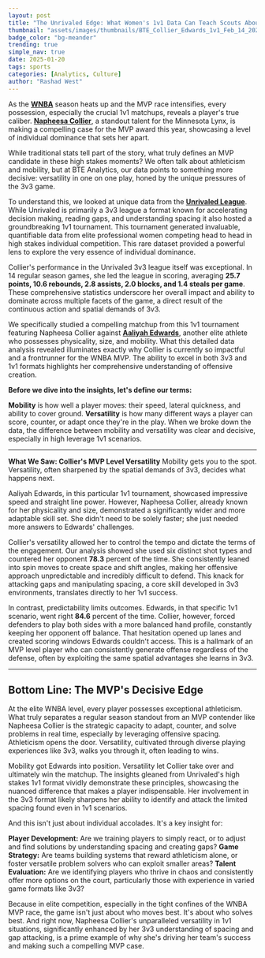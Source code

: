 ```yaml
---
layout: post
title: "The Unrivaled Edge: What Women's 1v1 Data Can Teach Scouts About Elite Prospects"
thumbnail: "assets/images/thumbnails/BTE_Collier_Edwards_1v1_Feb_14_2025.png"
badge_color: "bg-meander"
trending: true
simple_nav: true
date: 2025-01-20
tags: sports
categories: [Analytics, Culture]
author: "Rashad West"
---
```


As the [**WNBA**](https://wnba.com) season heats up and the MVP race intensifies, every possession, especially the crucial 1v1 matchups, reveals a player's true caliber.  [**Napheesa Collier**](https://www.wnba.com/player/napheesa-collier), a standout talent for the Minnesota Lynx, is making a compelling case for the MVP award this year, showcasing a level of individual dominance that sets her apart.

While traditional stats tell part of the story, what truly defines an MVP candidate in these high stakes moments? We often talk about athleticism and mobility, but at BTE Analytics, our data points to something more decisive: versatility in one on one play, honed by the unique pressures of the 3v3 game.

To understand this, we looked at unique data from the [**Unrivaled League**](https://www.unrivaled.basketball/). While Unrivaled is primarily a 3v3 league a format known for accelerating decision making, reading gaps, and understanding spacing it also hosted a groundbreaking 1v1 tournament. This tournament generated invaluable, quantifiable data from elite professional women competing head to head in high stakes individual competition. This rare dataset provided a powerful lens to explore the very essence of individual dominance.

Collier's performance in the Unrivaled 3v3 league itself was exceptional. In 14 regular season games, she led the league in scoring, averaging **25.7 points, 10.6 rebounds, 2.8 assists, 2.0 blocks, and 1.4 steals per game**. These comprehensive statistics underscore her overall impact and ability to dominate across multiple facets of the game, a direct result of the continuous action and spatial demands of 3v3.

We specifically studied a compelling matchup from this 1v1 tournament featuring Napheesa Collier against [**Aaliyah Edwards**](https://www.wnba.com/player/aaliyah-edwards), another elite athlete who possesses physicality, size, and mobility. What this detailed data analysis revealed illuminates exactly why Collier is currently so impactful and a frontrunner for the WNBA MVP. The ability to excel in both 3v3 and 1v1 formats highlights her comprehensive understanding of offensive creation.

**Before we dive into the insights, let's define our terms:**

**Mobility** is how well a player moves: their speed, lateral quickness, and ability to cover ground.
**Versatility** is how many different ways a player can score, counter, or adapt once they're in the play.
When we broke down the data, the difference between mobility and versatility was clear and decisive, especially in high leverage 1v1 scenarios.

___

**What We Saw: Collier's MVP Level Versatility**
Mobility gets you to the spot. Versatility, often sharpened by the spatial demands of 3v3, decides what happens next.

Aaliyah Edwards, in this particular 1v1 tournament, showcased impressive speed and straight line power. However, Napheesa Collier, already known for her physicality and size, demonstrated a significantly wider and more adaptable skill set. She didn't need to be solely faster; she just needed more answers to Edwards' challenges.

Collier's versatility allowed her to control the tempo and dictate the terms of the engagement. Our analysis showed she used six distinct shot types and countered her opponent **78.3** percent of the time. She consistently leaned into spin moves to create space and shift angles, making her offensive approach unpredictable and incredibly difficult to defend. This knack for attacking gaps and manipulating spacing, a core skill developed in 3v3 environments, translates directly to her 1v1 success.

In contrast, predictability limits outcomes. Edwards, in that specific 1v1 scenario, went right **84.6** percent of the time. Collier, however, forced defenders to play both sides with a more balanced hand profile, constantly keeping her opponent off balance. That hesitation opened up lanes and created scoring windows Edwards couldn't access. This is a hallmark of an MVP level player who can consistently generate offense regardless of the defense, often by exploiting the same spatial advantages she learns in 3v3.

___

## **Bottom Line: The MVP's Decisive Edge**
At the elite WNBA level, every player possesses exceptional athleticism. What truly separates a regular season standout from an MVP contender like Napheesa Collier is the strategic capacity to adapt, counter, and solve problems in real time, especially by leveraging offensive spacing. Athleticism opens the door. Versatility, cultivated through diverse playing experiences like 3v3, walks you through it, often leading to wins.

Mobility got Edwards into position. Versatility let Collier take over and ultimately win the matchup. The insights gleaned from Unrivaled's high stakes 1v1 format vividly demonstrate these principles, showcasing the nuanced difference that makes a player indispensable. Her involvement in the 3v3 format likely sharpens her ability to identify and attack the limited spacing found even in 1v1 scenarios.

And this isn't just about individual accolades. It's a key insight for:

**Player Development:** Are we training players to simply react, or to adjust and find solutions by understanding spacing and creating gaps?
**Game Strategy:** Are teams building systems that reward athleticism alone, or foster versatile problem solvers who can exploit smaller areas?
**Talent Evaluation:** Are we identifying players who thrive in chaos and consistently offer more options on the court, particularly those with experience in varied game formats like 3v3?

Because in elite competition, especially in the tight confines of the WNBA MVP race, the game isn't just about who moves best. It's about who solves best. And right now, Napheesa Collier's unparalleled versatility in 1v1 situations, significantly enhanced by her 3v3 understanding of spacing and gap attacking, is a prime example of why she's driving her team's success and making such a compelling MVP case.
